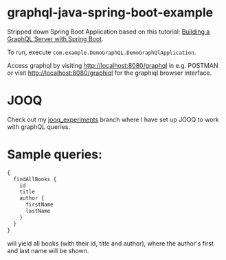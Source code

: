 # graphql-java-spring-boot-example
Stripped down Spring Boot Application based on this tutorial: [Building a GraphQL Server with Spring Boot](https://www.pluralsight.com/guides/java-and-j2ee/building-a-graphql-server-with-spring-boot). 


To run, execute `com.example.DemoGraphQL.DemoGraphQlApplication`.

Access graphql by visiting [http://localhost:8080/graphql](http://localhost:8080/graphql) in e.g. POSTMAN or visit [http://localhost:8080/graphiql](http://localhost:8080/graphiql) for the graphiql browser interface.

# JOOQ
Check out my [jooq_experiments](https://github.com/PatrickSchuster/spring-boot-graphql-server/tree/jooq_experiments) branch where I have set up JOOQ to work with graphQL queries.

# Sample queries:

```javascript
{
  findAllBooks {
    id
    title
    author {
      firstName
      lastName
    }
  }
}
```
will yield all books (with their id, title and author), where the author's first and last name will be shown.
